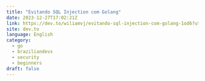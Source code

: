 ```yaml
---
title: "Evitando SQL Injection com Golang"
date: 2023-12-27T17:02:21Z
link: https://dev.to/wiliamvj/evitando-sql-injection-com-golang-1od6?utm_medium=RSS&utm_source=news.12bit.vn
site: dev.to
language: English
category:
  - go
  - braziliandevs
  - security
  - beginners
draft: false
---
```

